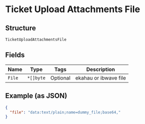 
# Ticket Upload Attachments File

## Structure

`TicketUploadAttachmentsFile`

## Fields

| Name | Type | Tags | Description |
|  --- | --- | --- | --- |
| `File` | `*[]byte` | Optional | ekahau or ibwave file |

## Example (as JSON)

```json
{
  "file": "data:text/plain;name=dummy_file;base64,"
}
```

